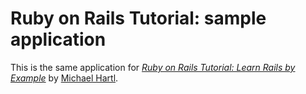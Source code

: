# Ruby on Rails Tutorial: sample application

This is the same application for
[*Ruby on Rails Tutorial: Learn Rails by Example*](http://railstutorial.org/)
by [Michael Hartl](http://michaelhartl.com/).
